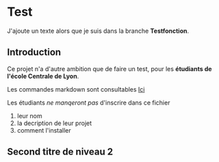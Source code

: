 # Test

J'ajoute un texte alors que je suis dans la branche **Testfonction**.

## Introduction
Ce projet n'a d'autre ambition que de faire un test, pour les **étudiants de l'école Centrale de Lyon**.

Les commandes markdown sont consultables [Ici](https://github.com/adam-p/markdown-here/wiki/Markdown-Cheatsheet#links "Markdown Cheatsheet")

Les étudiants _ne manqeront pas_ d'inscrire dans ce fichier 

  1. leur nom
  2. la decription de leur projet
  3. comment l'installer

## Second titre de niveau 2
